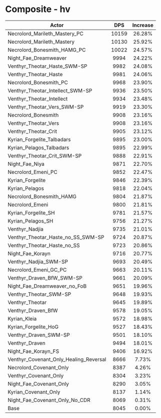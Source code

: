 # Composite - hv
| Actor | DPS | Increase |
|---|:---:|:---:|
|Necrolord_Marileth_Mastery_PC|10159|26.28%|
|Necrolord_Marileth_Mastery|10130|25.92%|
|Necrolord_Bonesmith_HAMG_PC|10022|24.57%|
|Night_Fae_Dreamweaver|9994|24.22%|
|Venthyr_Theotar_Haste_SWM-SP|9982|24.08%|
|Venthyr_Theotar_Haste|9981|24.06%|
|Necrolord_Bonesmith_PC|9968|23.90%|
|Venthyr_Theotar_Intellect_SWM-SP|9936|23.50%|
|Venthyr_Theotar_Intellect|9934|23.48%|
|Venthyr_Theotar_Vers_SWM-SP|9919|23.30%|
|Necrolord_Bonesmith|9908|23.16%|
|Venthyr_Theotar_Vers|9908|23.16%|
|Venthyr_Theotar_Crit|9905|23.12%|
|Kyrian_Forgelite_Talbadars|9895|23.00%|
|Kyrian_Pelagos_Talbadars|9895|22.99%|
|Venthyr_Theotar_Crit_SWM-SP|9888|22.91%|
|Night_Fae_Niya|9871|22.70%|
|Necrolord_Emeni_PC|9852|22.47%|
|Kyrian_Forgelite|9846|22.39%|
|Kyrian_Pelagos|9818|22.04%|
|Necrolord_Bonesmith_HAMG|9804|21.87%|
|Necrolord_Emeni|9800|21.81%|
|Kyrian_Forgelite_SH|9781|21.57%|
|Kyrian_Pelagos_SH|9756|21.27%|
|Venthyr_Nadjia|9735|21.01%|
|Venthyr_Theotar_Haste_no_SS_SWM-SP|9724|20.87%|
|Venthyr_Theotar_Haste_no_SS|9723|20.86%|
|Night_Fae_Korayn|9716|20.77%|
|Venthyr_Nadjia_SWM-SP|9693|20.49%|
|Necrolord_Emeni_GC_PC|9663|20.11%|
|Venthyr_Draven_BfW_SWM-SP|9661|20.09%|
|Night_Fae_Dreamweaver_no_FoB|9651|19.96%|
|Venthyr_Theotar_SWM-SP|9648|19.93%|
|Venthyr_Theotar|9645|19.89%|
|Venthyr_Draven_BfW|9578|19.05%|
|Kyrian_Kleia|9572|18.98%|
|Kyrian_Forgelite_HoG|9527|18.43%|
|Venthyr_Draven_SWM-SP|9501|18.10%|
|Venthyr_Draven|9494|18.01%|
|Night_Fae_Korayn_FS|9406|16.92%|
|Venthyr_Covenant_Only_Healing_Reversal|8666|7.73%|
|Necrolord_Covenant_Only|8387|4.26%|
|Venthyr_Covenant_Only|8304|3.23%|
|Night_Fae_Covenant_Only|8290|3.05%|
|Kyrian_Covenant_Only|8137|1.14%|
|Night_Fae_Covenant_Only_No_CDR|8069|0.31%|
|Base|8045|0.00%|
